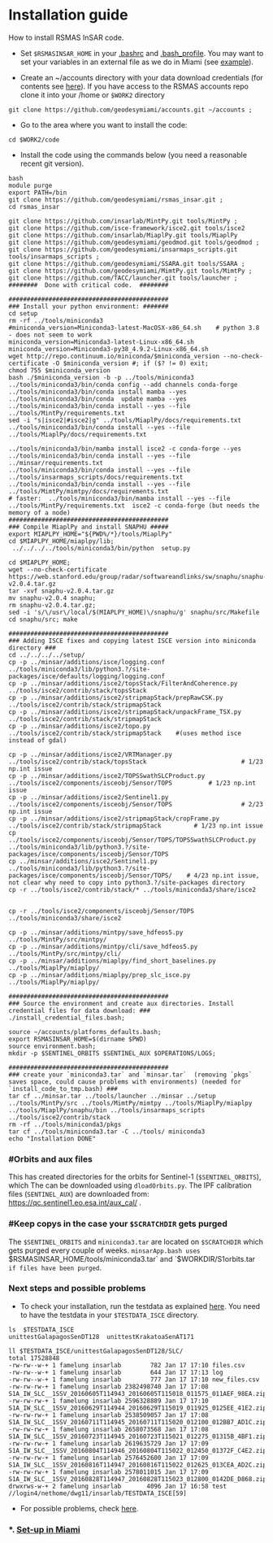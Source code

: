 # Installation guide
How to install RSMAS InSAR code.

* Set `$RSMASINSAR_HOME` in your [.bashrc](https://github.com/falkamelung/rsmas_insar/blob/master/docs/bashrc_contents.md) 
and [.bash_profile](./bash_profile.md).  You may want to set your variables in an external file as we do in Miami (see [example](https://gist.github.com/falkamelung/f1281c38e301a3296ab0483f946cac4b)).

* Create an ~/accounts directory with your data download credentials (for contents see [here](./accounts_info.md)). If you have access to the RSMAS accounts repo clone it into your /home or `$WORK2` directory 

```
git clone https://github.com/geodesymiami/accounts.git ~/accounts ;
```

* Go to the area where you want to install the code:

```
cd $WORK2/code
```

* Install the code using the commands below (you need a reasonable recent git version). 

```
bash
module purge
export PATH=/bin
git clone https://github.com/geodesymiami/rsmas_insar.git ;
cd rsmas_insar

git clone https://github.com/insarlab/MintPy.git tools/MintPy ;
git clone https://github.com/isce-framework/isce2.git tools/isce2
git clone https://github.com/insarlab/MiaplPy.git tools/MiaplPy 
git clone https://github.com/geodesymiami/geodmod.git tools/geodmod ;
git clone https://github.com/geodesymiami/insarmaps_scripts.git tools/insarmaps_scripts ;
git clone https://github.com/geodesymiami/SSARA.git tools/SSARA ;
git clone https://github.com/geodesymiami/MimtPy.git tools/MimtPy ;
git clone https://github.com/TACC/launcher.git tools/launcher ;
########  Done with critical code.  ########

############################################
### Install your python environment: #######
cd setup
rm -rf ../tools/miniconda3
#miniconda_version=Miniconda3-latest-MacOSX-x86_64.sh    # python 3.8  - does not seem to work
miniconda_version=Miniconda3-latest-Linux-x86_64.sh
miniconda_version=Miniconda3-py38_4.9.2-Linux-x86_64.sh
wget http://repo.continuum.io/miniconda/$miniconda_version --no-check-certificate -O $miniconda_version #; if ($? != 0) exit; 
chmod 755 $miniconda_version
bash ./$miniconda_version -b -p ../tools/miniconda3
../tools/miniconda3/bin/conda config --add channels conda-forge
../tools/miniconda3/bin/conda install mamba --yes
../tools/miniconda3/bin/conda  update mamba --yes
../tools/miniconda3/bin/conda install --yes --file ../tools/MintPy/requirements.txt
sed -i "s|isce2|#isce2|g" ../tools/MiaplPy/docs/requirements.txt
../tools/miniconda3/bin/conda install --yes --file ../tools/MiaplPy/docs/requirements.txt

../tools/miniconda3/bin/mamba install isce2 -c conda-forge --yes 
../tools/miniconda3/bin/conda install --yes --file ../minsar/requirements.txt
../tools/miniconda3/bin/conda install --yes --file ../tools/insarmaps_scripts/docs/requirements.txt
../tools/miniconda3/bin/conda install --yes --file ../tools/MimtPy/mimtpy/docs/requirements.txt 
# faster:  ../tools/miniconda3/bin/mamba install --yes --file  ../tools/MintPy/requirements.txt  isce2 -c conda-forge (but needs the memory of a node)
############################################
### Compile MiaplPy and install SNAPHU #####
export MIAPLPY_HOME="${PWD%/*}/tools/MiaplPy"
cd $MIAPLPY_HOME/miaplpy/lib;
 ../../../../tools/miniconda3/bin/python  setup.py
 
cd $MIAPLPY_HOME;
wget --no-check-certificate  https://web.stanford.edu/group/radar/softwareandlinks/sw/snaphu/snaphu-v2.0.4.tar.gz
tar -xvf snaphu-v2.0.4.tar.gz
mv snaphu-v2.0.4 snaphu;
rm snaphu-v2.0.4.tar.gz;
sed -i 's/\/usr\/local/$(MIAPLPY_HOME)\/snaphu/g' snaphu/src/Makefile
cd snaphu/src; make

############################################
### Adding ISCE fixes and copying latest ISCE version into miniconda directory ###
cd ../../../../setup/
cp -p ../minsar/additions/isce/logging.conf ../tools/miniconda3/lib/python3.?/site-packages/isce/defaults/logging/logging.conf
cp -p ../minsar/additions/isce2/topsStack/FilterAndCoherence.py ../tools/isce2/contrib/stack/topsStack
cp -p ../minsar/additions/isce2/stripmapStack/prepRawCSK.py ../tools/isce2/contrib/stack/stripmapStack
cp -p ../minsar/additions/isce2/stripmapStack/unpackFrame_TSX.py ../tools/isce2/contrib/stack/stripmapStack
cp -p ../minsar/additions/isce2/topo.py ../tools/isce2/contrib/stack/stripmapStack    #(uses method isce instead of gdal)

cp -p ../minsar/additions/isce2/VRTManager.py ../tools/isce2/contrib/stack/topsStack                          # 1/23 np.int issue
cp -p ../minsar/additions/isce2/TOPSSwathSLCProduct.py ../tools/isce2/components/isceobj/Sensor/TOPS          # 1/23 np.int issue
cp -p ../minsar/additions/isce2/Sentinel1.py  ../tools/isce2/components/isceobj/Sensor/TOPS                   # 2/23 np.int issue
cp -p ../minsar/additions/isce2/stripmapStack/cropFrame.py ../tools/isce2/contrib/stack/stripmapStack         # 1/23 np.int issue
cp ../tools/isce2/components/isceobj/Sensor/TOPS/TOPSSwathSLCProduct.py ../tools/miniconda3/lib/python3.?/site-packages/isce/components/isceobj/Sensor/TOPS
cp ../minsar/additions/isce2/Sentinel1.py  ../tools/miniconda3/lib/python3.?/site-packages/isce/components/isceobj/Sensor/TOPS/    # 4/23 np.int issue, not clear why need to copy into python3.?/site-packages directory
cp -r ../tools/isce2/contrib/stack/* ../tools/miniconda3/share/isce2 


cp -r ../tools/isce2/components/isceobj/Sensor/TOPS ../tools/miniconda3/share/isce2 

cp -p ../minsar/additions/mintpy/save_hdfeos5.py ../tools/MintPy/src/mintpy/
cp -p ../minsar/additions/mintpy/cli/save_hdfeos5.py ../tools/MintPy/src/mintpy/cli/
cp -p ../minsar/additions/miaplpy/find_short_baselines.py  ../tools/MiaplPy/miaplpy/
cp -p ../minsar/additions/miaplpy/prep_slc_isce.py  ../tools/MiaplPy/miaplpy/

############################################
### Source the environment and create aux directories. Install credential files for data download: ###
./install_credential_files.bash;

source ~/accounts/platforms_defaults.bash;
export RSMASINSAR_HOME=$(dirname $PWD)
source environment.bash;
mkdir -p $SENTINEL_ORBITS $SENTINEL_AUX $OPERATIONS/LOGS;

############################################
### create your `miniconda3.tar` and `minsar.tar`  (removing `pkgs` saves space, could cause problems with environments) (needed for `install_code_to_tmp.bash) ###
tar cf ../minsar.tar ../tools/launcher ../minsar ../setup ../tools/MintPy/src ../tools/MimtPy/mimtpy ../tools/MiaplPy/miaplpy ../tools/MiaplPy/snaphu/bin ../tools/insarmaps_scripts ../tools/isce2/contrib/stack
rm -rf ../tools/miniconda3/pkgs
tar cf ../tools/miniconda3.tar -C ../tools/ miniconda3 
echo "Installation DONE"
```

### #Orbits and aux files
This has created directories for the orbits for Sentinel-1 (`$SENTINEL_ORBITS`), which The can be downloaded using `dloadOrbits.py`. The IPF calibration files (`SENTINEL_AUX`) are downloaded from: https://qc.sentinel1.eo.esa.int/aux_cal/ .

### #Keep copys in the case your `$SCRATCHDIR` gets purged
The `$SENTINEL_ORBITS` and `miniconda3.tar` are located on `$SCRATCHDIR` which  gets purged every couple of weeks. `minsarApp.bash uses `$RSMASINSAR_HOME/tools/miniconda3.tar` and  `$WORKDIR/S1orbits.tar`  if files have been purged`.

### Next steps and possible problems
* To check your installation, run the testdata as explained [here](https://github.com/geodesymiami/rsmas_insar/wiki/Testing-the-code). You need to have the testdata in your `$TESTDATA_ISCE` directory.

```
ls  $TESTDATA_ISCE
unittestGalapagosSenDT128  unittestKrakatoaSenAT171

ll $TESTDATA_ISCE/unittestGalapagosSenDT128/SLC/
total 17528848
-rw-rw--w-+ 1 famelung insarlab        782 Jan 17 17:10 files.csv
-rw-rw--w-+ 1 famelung insarlab        644 Jan 17 17:13 log
-rw-rw--w-+ 1 famelung insarlab        777 Jan 17 17:10 new_files.csv
-rw-rw-rw-+ 1 famelung insarlab 2382498740 Jan 17 17:08 S1A_IW_SLC__1SSV_20160605T114943_20160605T115018_011575_011AEF_98EA.zip
-rw-rw-rw-+ 1 famelung insarlab 2596328889 Jan 17 17:10 S1A_IW_SLC__1SSV_20160629T114944_20160629T115019_011925_0125EE_41E2.zip
-rw-rw-rw-+ 1 famelung insarlab 2538509057 Jan 17 17:08 S1A_IW_SLC__1SSV_20160711T114945_20160711T115020_012100_012BB7_AD1C.zip
-rw-rw-rw-+ 1 famelung insarlab 2658073568 Jan 17 17:08 S1A_IW_SLC__1SSV_20160723T114945_20160723T115021_012275_01315B_4BF1.zip
-rw-rw-rw-+ 1 famelung insarlab 2619635729 Jan 17 17:09 S1A_IW_SLC__1SSV_20160804T114946_20160804T115022_012450_01372F_C4E2.zip
-rw-rw-rw-+ 1 famelung insarlab 2576452600 Jan 17 17:09 S1A_IW_SLC__1SSV_20160816T114947_20160816T115022_012625_013CEA_AD2C.zip
-rw-rw-rw-+ 1 famelung insarlab 2578011015 Jan 17 17:09 S1A_IW_SLC__1SSV_20160828T114947_20160828T115023_012800_0142DE_D868.zip
drwxrws-w-+ 2 famelung insarlab       4096 Jan 17 16:58 test
//login4/nethome/dwg11/insarlab/TESTDATA_ISCE[59]
```
* For possible problems, check [here](https://github.com/geodesymiami/rsmas_insar/blob/master/setup/installation_issues.md).


### *. [Set-up in Miami](./set_up_miami.md) ###

